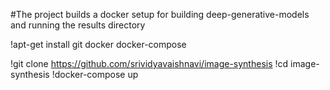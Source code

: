 #The project builds a docker setup for building deep-generative-models and running the results directory

!apt-get install git docker docker-compose

!git clone https://github.com/srividyavaishnavi/image-synthesis
!cd image-synthesis
!docker-compose up

